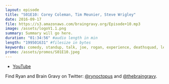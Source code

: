 ```yaml
---
layout: episode
title: "S01E10: Corey Coleman, Tim Meunier, Steve Wrigley"
date: 2016-09-17
file: https://s3.amazonaws.com/braingravy.org/Episode+10.mp3
image: /assets/logoV1.1.png
summary: Summary will go here.
duration: "01:34:56" #audio length in min
length: "199501631" #filesize in bytes
keywords: comedy, standup, talk, joe, rogan, experience, deathsquad, legion, of, skanks, science, media, news, video, games, nerd, comics, nerdist, pop, culter, technology, politics, npr
promo: /assets/promos/S01E10.jpeg
---
```



- [YouTube](https://www.youtube.com/channel/UCeHkFQsmv90Num66OcKSAXg)


Find Ryan and Brain Gravy on Twitter: [@rynoctopus](https://twitter.com/rynoctopus) and [@thebraingravy](https://twitter.com/thebraingravy).